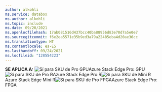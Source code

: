```yaml
---
author: alkohli
ms.service: databox
ms.author: alkohli
ms.topic: include
ms.date: 09/20/2021
ms.openlocfilehash: 17ab081516d437bcc40ba88956d83e70d7a5e0e7
ms.sourcegitcommit: f6e2ea5571e35b9ed3a79a22485eba4d20ae36cc
ms.translationtype: HT
ms.contentlocale: es-ES
ms.lasthandoff: 09/24/2021
ms.locfileid: "128554223"
---
```

**SE APLICA A:** ![Sí para SKU de Pro GPU](media/azure-stack-edge-applies-to-skus/yes.png)Azure Stack Edge Pro: GPU![Sí para SKU de Pro R ](media/azure-stack-edge-applies-to-skus/yes.png)Azure Stack Edge Pro R![Sí para SKU de Mini R](media/azure-stack-edge-applies-to-skus/yes.png)Azure Stack Edge Mini R![Sí para SKU de Pro FPGA](media/azure-stack-edge-applies-to-skus/yes.png)Azure Stack Edge Pro: FPGA
